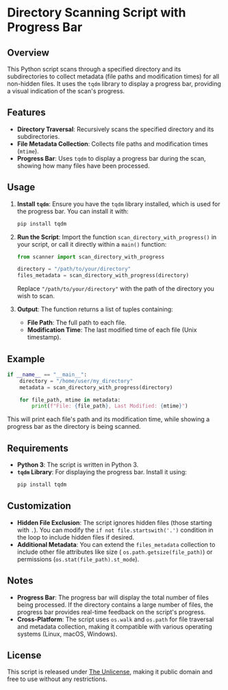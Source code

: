 # Directory Scanning Script with Progress Bar

## Overview

This Python script scans through a specified directory and its subdirectories to collect metadata (file paths and
modification times) for all non-hidden files. It uses the `tqdm` library to display a progress bar, providing a visual
indication of the scan's progress.

## Features

- **Directory Traversal**: Recursively scans the specified directory and its subdirectories.
- **File Metadata Collection**: Collects file paths and modification times (`mtime`).
- **Progress Bar**: Uses `tqdm` to display a progress bar during the scan, showing how many files have been processed.

## Usage

1. **Install `tqdm`**: Ensure you have the `tqdm` library installed, which is used for the progress bar. You can install
   it with:
   ```bash
   pip install tqdm
   ```

2. **Run the Script**: Import the function `scan_directory_with_progress()` in your script, or call it directly within a
   `main()` function:
   ```python
   from scanner import scan_directory_with_progress

   directory = "/path/to/your/directory"
   files_metadata = scan_directory_with_progress(directory)
   ```

   Replace `"/path/to/your/directory"` with the path of the directory you wish to scan.

3. **Output**: The function returns a list of tuples containing:
    - **File Path**: The full path to each file.
    - **Modification Time**: The last modified time of each file (Unix timestamp).

## Example

```python
if __name__ == "__main__":
    directory = "/home/user/my_directory"
    metadata = scan_directory_with_progress(directory)

    for file_path, mtime in metadata:
        print(f"File: {file_path}, Last Modified: {mtime}")
```

This will print each file's path and its modification time, while showing a progress bar as the directory is being
scanned.

## Requirements

- **Python 3**: The script is written in Python 3.
- **`tqdm` Library**: For displaying the progress bar. Install it using:
  ```bash
  pip install tqdm
  ```

## Customization

- **Hidden File Exclusion**: The script ignores hidden files (those starting with `.`). You can modify the
  `if not file.startswith('.')` condition in the loop to include hidden files if desired.
- **Additional Metadata**: You can extend the `files_metadata` collection to include other file attributes like size (
  `os.path.getsize(file_path)`) or permissions (`os.stat(file_path).st_mode`).

## Notes

- **Progress Bar**: The progress bar will display the total number of files being processed. If the directory contains a
  large number of files, the progress bar provides real-time feedback on the script's progress.
- **Cross-Platform**: The script uses `os.walk` and `os.path` for file traversal and metadata collection, making it
  compatible with various operating systems (Linux, macOS, Windows).

## License

This script is released under [The Unlicense](https://unlicense.org/), making it public domain and free to use without
any restrictions.